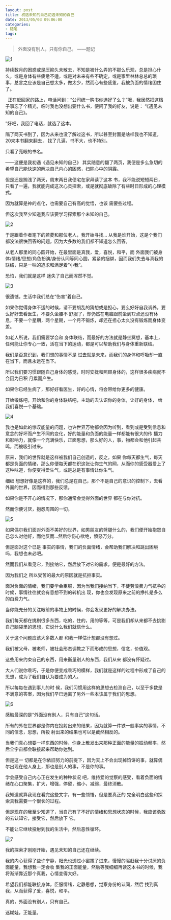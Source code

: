 ```yaml
---
layout: post
title: 初遇未知的自己初遇未知的自己
date: 2013/05/03 09:06:00
categories: 
- 随笔
tags: 
---
```


> 外面没有别人，只有你自己。 ——题记

![1]

持续数月的困惑或是压抑久未散去，不知是被什么弄的不那么乐观，总是担心什么，或是身体有些疲惫不适，或是对未来有些不确定，或是家里林林总总的琐 事，总言之应该是自己想太多，做太少，然而心有些疲惫，我被负面的情绪困住了。

  正在赶回家的路上，电话问到：“公司统一购书你选好了么？”哦，我居然把这档子事忘了个精光，临时我也没想出要什么书，便问了我的好友，说是： “《遇见未知的自己》。

”好吧，我回了电话，就选了这本。

隔了两天书到了，因为从来也没了解过这书，所以甚至封面是啥样我也不知道，20来本书翻来翻去， 找了几遍，书不大，也不特别。

只看了亮眼的书名。

——这便是我初遇《遇见未知的自己》 其实随意的翻了两页，我便是多么急切的希望自己能快速的解决自己内心的困惑，扫除心中的阴霾。

但是还是搁浅了两天，周末两日我便宅在家拜读了这本 书，我不能说短短两日，只看了一遍，我就能完成这次心灵探索，或是就彻底破除了有些时日形成的心理模式。

因为就算是神的点化，也需要自己有高的觉悟，也该 需要些过程。

但这次我至少知道我应该要学习探索那个未知的自己。

![2]

于是跟着作者笔下的若菱和那位老人，我开始寻找… 从我是谁开始，这是个我们都没法很快回答的问题，因为大多数的我们都不知道怎么回答。

从老人那里的同心圆开始，在最里面是真我，爱，喜悦，和平，而 外面我们被身体/情绪/思想/角色扮演/身份认同等同心圆，紧紧的捆绑，因而我们失去与真我的联结，只是一味的追求和满足着“小我”。

恐怕，我们就是这样 迷失了自己而浑然不觉。

![3]

很遗憾，生活中我们总在“伤害”着自己。

如果你觉得身体不适的时候，请不要胡乱的猜想或是担心，要么好好自我调养，要么好好去看医生，不要久坐腰不 舒服了，却仍然在电脑跟前坐到12点还没有休息，不要一个星期，两个星期，一个月不锻炼，却还在担心太久没有锻炼而身体变差。

如老人所说，我们需要学会和 身体联结，而最好的方法就是静坐冥想，基本上，任何能让你专心一致，活在当下的运动，都是可以帮助我们与身体重新联结。

我们是否意识到，我们想的事情不是 过去就是未来，而我们的身体和呼吸却一直在当下，而且永远在当下。

所以我们要习惯跟随自己身体的感觉，时时安抚和照顾身体的，这样很多疾病就不会因为日积 月累而产生。

如果你已经生病了，那好好看医生，好的心情，将会带给你更多的健康。

开始锻炼吧，开始和你的身体联结吧，主动的去认识你的身体，让好的身体， 给我们喜悦一个基础。

![4]

我也是如此的惊叹能量的问题，也许世界万物都会因为听到，看到或是受到信息和意念的好坏而产生不同的变化，好的能量和负面的能量一样都能有很大的传 播力和影响力，就像一个充满快乐，正面思想，那么好的人，事，物都会和他引起共鸣，而被吸引过来。

原来，我们的世界就是这样被我们自己创造的，反之，如果 你每天都生气，每天都是负面的情绪，那么你便每天都在织这张让你生气的网，从而你的感受器爱上了这种味道，你便变得爱生气，或是总是有事情让你生气。

细细 想想好像是这样的，我们总是在自己，那个不是自己的意识的控制下，去看外面的世界，因而得到那些反馈。

如果你是不开心的情况下，那你通常会觉得外面的世界 都在与你对抗。

然而你便讨厌，抱怨周围的一切。

![5]

如果偶尔我们面对外面不美好的世界，如男朋友的劈腿什么的，我们便开始抱怨自己怎么对他好，而他反而…然后你伤心欲绝，愤怒万分。

但是面对这个已是 事实的事情，我们的负面情绪，会帮助我们解决和跳出困境吗，我想也未必吧。

然而我们从看见它，到接纳它，然后放下对它的需求，便是最好的方法。

因为我们之 所以受苦的最大的原因就是抗拒事实。

面对负面的情绪，我们要学会臣服，因为当我们接纳当下，不徒劳浪费力气抗争的时候，事情往往就会有意想不到的转机出 现，你也会发现原来之前的挣扎是多么的白费力气。

当你能充分的关注眼前的事物上的时候，你会发现更好的解决办法。

我们每天都在挑剔很多东西，吃的，住的，用的等等，可是我们却从来都不去挑剔自己脑袋里的思想，它说什么我们就信什么。

关于这个问题应该大多数人都 和我一样估计想都没有想过。

我们被父母，被老师，被社会形态调教之下而形成的思想，信念，价值观。

这些用来约束自己的东西，用来衡量别人的东西，我们从来 都没有怀疑过。

大人们说你乖巧，于是你便变成乖巧的模样，我们就是这样的过程中形成了自己的思想，成为了我们自认为要成为的人。

所以每每在遇到事儿的时 候，我们习惯用这样的思想去检测自己，以至于多数是不满意的答案，因为我们早已远离了另外一些本该属于我们的思想。

![6]

感触最深的是“外面没有别人，只有自己”这句话。

所有的外在世界都是你内在投射出来的结果，因为就算一件铁一般事实的事情，不同的信念，思想，所投 射出来的结果也可以是截然相反的。

当我们真心想要一样东西的时候，你身上散发出来那种正面的能量的振动频率，然后全宇宙都会联接起来帮助你达到。

但是这一 切都是在你依旧努力的前提下，因为天上不会出现掉馅饼的事，就算偶尔出现在他人身上，那也是别人的事，不是你的事。

学会感受自己内心正在发生的种种状况 吧，维持爱的觉察的感受，看着负面的情绪在心口聚集，扩大，增强，停留，缩小，减弱，最终消散。

我知道就算我现在看完这些文字，有一些领悟，但是要真正的 完全明白这些和探索真我需要一个很长的过程。

但是现在的我至少知道了，当自己有了不好的情绪和思想状态的时候，我应该勇敢的去认知它，接受它，然后放下 它。

不能让它继续投射到我的生活中，然后恶性循环。

![7]

我的探索才刚刚开始，遇见未知的自己还在继续。

我的内心获得了些许宁静，阳光也透过小窗撒了进来，慢慢的驱赶我十分讨厌的负面能量，我想我一定会收 集我的正面能量，然后等我细细再读这本书的时候，我将渐渐靠近那个真我，心情变得大好。

希望我们都能联接身体，臣服情绪，定静思想，觉察身份的认同，然后 找到真我，从而获得了爱，喜悦，和平。

真的，外面没有别人，只有自己。

迷糊娃，正能量。

[1]: https://ww3.sinaimg.cn/large/006tNc79gw1f512jn1etrj30ev0bw0tw

[2]: https://ww2.sinaimg.cn/large/006tNc79gw1f512jwnzutj30ev0azabd

[3]: https://ww3.sinaimg.cn/large/006tNc79gw1f512k5qy9rj30ev09w750

[4]: https://ww3.sinaimg.cn/large/006tNc79gw1f512kcupnmj30ev09x3zo

[5]: https://ww3.sinaimg.cn/large/006tNc79gw1f512knx4bwj30ev09wjt0

[6]: https://ww4.sinaimg.cn/large/006tNc79gw1f512kw7gf3j30ev09yjsm

[7]: https://ww3.sinaimg.cn/large/006tNc79gw1f512l3c1j7j30ev0ajt9g
